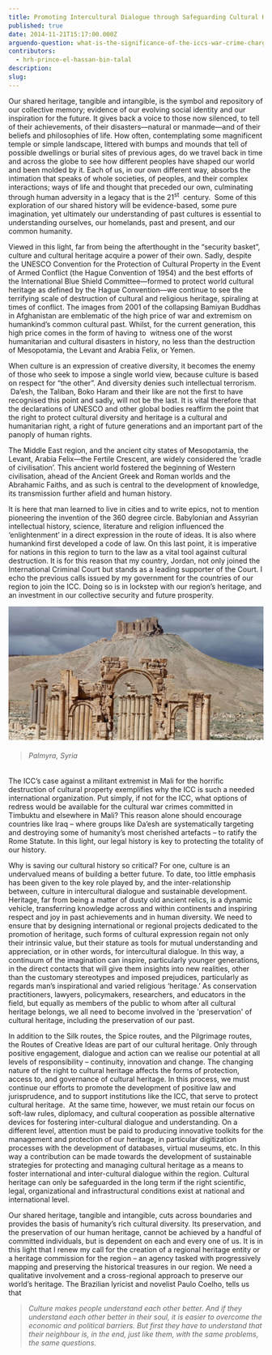 ```yaml
---
title: Promoting Intercultural Dialogue through Safeguarding Cultural Heritage
published: true
date: 2014-11-21T15:17:00.000Z
arguendo-question: what-is-the-significance-of-the-iccs-war-crime-charges-of-attacks-on-cultural-property-in-mali
contributors:
  - hrh-prince-el-hassan-bin-talal
description:
slug:
---
```



Our shared heritage, tangible and intangible, is the symbol and repository of our collective memory; evidence of our evolving social identity and our inspiration for the future. It gives back a voice to those now silenced, to tell of their achievements, of their disasters—natural or manmade—and of their beliefs and philosophies of life. How often, contemplating some magnificent temple or simple landscape, littered with bumps and mounds that tell of possible dwellings or burial sites of previous ages, do we travel back in time and across the globe to see how different peoples have shaped our world and been molded by it. Each of us, in our own different way, absorbs the intimation that speaks of whole societies, of peoples, and their complex interactions; ways of life and thought that preceded our own, culminating through human adversity in a legacy that is the 21<sup>st</sup> &nbsp;century.&nbsp; Some of this exploration of our shared history will be evidence-based, some pure imagination, yet ultimately our understanding of past cultures is essential to understanding ourselves, our homelands, past and present, and our common humanity.

Viewed in this light, far from being the afterthought in the “security basket”, culture and cultural heritage acquire a power of their own. Sadly, despite the UNESCO Convention for the Protection of Cultural Property in the Event of Armed Conflict (the Hague Convention of 1954) and the best efforts of the International Blue Shield Committee—formed to protect world cultural heritage as defined by the Hague Convention—we continue to see the terrifying scale of destruction of cultural and religious heritage, spiraling at times of conflict. The images from 2001 of the collapsing Bamiyan Buddhas in Afghanistan are emblematic of the high price of war and extremism on humankind’s common cultural past. Whilst, for the current generation, this high price comes in the form of having to &nbsp;witness one of the worst humanitarian and cultural disasters in history, no less than the destruction of Mesopotamia, the Levant and Arabia Felix, or Yemen.

When culture is an expression of creative diversity, it becomes the enemy of those who seek to impose a single world view, because culture is based on respect for “the other”. And diversity denies such intellectual terrorism. &nbsp;Da’esh, the Taliban, Boko Haram and their like are not the first to have recognised this point and sadly, will not be the last. It is vital therefore that the declarations of UNESCO and other global bodies reaffirm the point that the right to protect cultural diversity and heritage is a cultural and humanitarian right, a right of future generations and an important part of the panoply of human rights.

The Middle East region, and the ancient city states of Mesopotamia, the Levant, Arabia Felix—the Fertile Crescent, are widely considered the ‘cradle of civilisation’. This ancient world fostered the beginning of Western civilisation, ahead of the Ancient Greek and Roman worlds and the Abrahamic Faiths, and as such is central to the development of knowledge, its transmission further afield and human history.

It is here that man learned to live in cities and to write epics, not to mention pioneering the invention of the 360 degree circle. Babylonian and Assyrian intellectual history, science, literature and religion influenced the ‘enlightenment’ in a direct expression in the route of ideas. It is also where humankind first developed a code of law. On this last point, it is imperative for nations in this region to turn to the law as a vital tool against cultural destruction. It is for this reason that my country, Jordan, not only joined the International Criminal Court but stands as a leading supporter of the Court. I echo the previous calls issued by my government for the countries of our region to join the ICC. Doing so is in lockstep with our region’s heritage, and an investment in our collective security and future prosperity.

![](/uploads/versions/palmyra---x----1050-549x---.jpg)

> ###### Palmyra, Syria

The ICC’s case against a militant extremist in Mali for the horrific destruction of cultural property exemplifies why the ICC is such a needed international organization. Put simply, if not for the ICC, what options of redress would be available for the cultural war crimes committed in Timbuktu and elsewhere in Mali? This reason alone should encourage countries like Iraq – where groups like Da’esh are systematically targeting and destroying some of humanity’s most cherished artefacts – to ratify the Rome Statute. In this light, our legal history is key to protecting the totality of our history.

Why is saving our cultural history so critical? For one, culture is an undervalued means of building a better future. To date, too little emphasis has been given to the key role played by, and the inter-relationship between, culture in intercultural dialogue and sustainable development. Heritage, far from being a matter of dusty old ancient relics, is a dynamic vehicle, transferring knowledge across and within continents and inspiring respect and joy in past achievements and in human diversity. We need to ensure that by designing international or regional projects dedicated to the promotion of heritage, such forms of cultural expression regain not only their intrinsic value, but their stature as tools for mutual understanding and appreciation, or in other words, for intercultural dialogue. In this way, a continuum of the imagination can inspire, particularly younger generations, in the direct contacts that will give them insights into new realities, other than the customary stereotypes and imposed prejudices, particularly as regards man’s inspirational and varied religious ‘heritage.’ As conservation practitioners, lawyers, policymakers, researchers, and educators in the field, but equally as members of the public to whom after all cultural heritage belongs, we all need to become involved in the 'preservation' of cultural heritage, including the preservation of our past.

In addition to the Silk routes, the Spice routes, and the Pilgrimage routes, the Routes of Creative Ideas are part of our cultural heritage. Only through positive engagement, dialogue and action can we realise our potential at all levels of responsibility – continuity, innovation and change. The changing nature of the right to cultural heritage affects the forms of protection, access to, and governance of cultural heritage. In this process, we must continue our efforts to promote the development of positive law and jurisprudence, and to support institutions like the ICC, that serve to protect cultural heritage.&nbsp; At the same time, however, we must retain our focus on soft-law rules, diplomacy, and cultural cooperation as possible alternative devices for fostering inter-cultural dialogue and understanding. On a different level, attention must be paid to producing innovative toolkits for the management and protection of our heritage, in particular digitization processes with the development of databases, virtual museums, etc. In this way a contribution can be made towards the development of sustainable strategies for protecting and managing cultural heritage as a means to foster international and inter-cultural dialogue within the region. Cultural heritage can only be safeguarded in the long term if the right scientific, legal, organizational and infrastructural conditions exist at national and international level.

Our shared heritage, tangible and intangible, cuts across boundaries and provides the basis of humanity’s rich cultural diversity. Its preservation, and the preservation of our human heritage, cannot be achieved by a handful of committed individuals, but is dependent on each and every one of us. It is in this light that I renew my call for the creation of a regional heritage entity or a heritage commission for the region – an agency tasked with progressively mapping and preserving the historical treasures in our region. We need a qualitative involvement and a cross-regional approach to preserve our world’s heritage. The Brazilian lyricist and novelist Paulo Coelho, tells us that

> *Culture makes people understand each other better. And if they understand each other better in their soul, it is easier to overcome the economic and political barriers. But first they have to understand that their neighbour is, in the end, just like them, with the same problems, the same questions.*